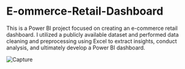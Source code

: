 # E-ommerce-Retail-Dashboard

This is a Power BI project focused on creating an e-commerce retail dashboard. I utilized a publicly available dataset and performed data cleaning and preprocessing using Excel to extract insights, conduct analysis, and ultimately develop a Power BI dashboard.

![Capture](https://github.com/SarfarazAalam/E-ommerce-Retail-Dashboard/assets/159698358/ff74285a-5fb7-4b8a-87f2-af837935bf86)
